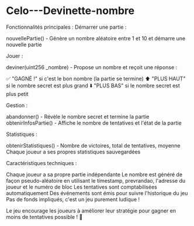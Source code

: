 # Celo---Devinette-nombre


Fonctionnalités principales :
Démarrer une partie :

nouvellePartie() - Génère un nombre aléatoire entre 1 et 10 et démarre une nouvelle partie

Jouer :

deviner(uint256 _nombre) - Propose un nombre et reçoit une réponse :

✅ "GAGNÉ !" si c'est le bon nombre (la partie se termine)
⬆️ "PLUS HAUT" si le nombre secret est plus grand
⬇️ "PLUS BAS" si le nombre secret est plus petit



Gestion :

abandonner() - Révèle le nombre secret et termine la partie
obtenirInfosPartie() - Affiche le nombre de tentatives et l'état de la partie

Statistiques :

obtenirStatistiques() - Nombre de victoires, total de tentatives, moyenne
Chaque joueur a ses propres statistiques sauvegardées

Caractéristiques techniques :

Chaque joueur a sa propre partie indépendante
Le nombre est généré de façon pseudo-aléatoire en utilisant le timestamp, prevrandao, l'adresse du joueur et le numéro de bloc
Les tentatives sont comptabilisées automatiquement
Des événements sont émis pour suivre l'historique du jeu
Pas de fonds impliqués, c'est un jeu purement ludique !

Le jeu encourage les joueurs à améliorer leur stratégie pour gagner en moins de tentatives possible ! 🎯

